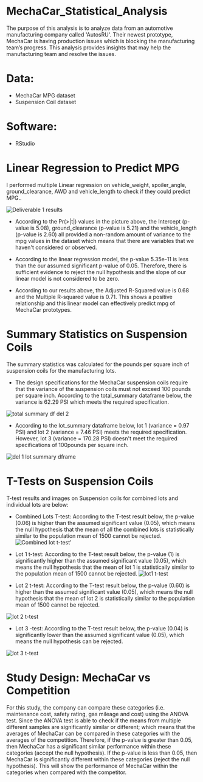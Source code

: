 # MechaCar_Statistical_Analysis
The purpose of this analysis is to analyze data from an automotive manufacturing company called 'AutosRU'. Their newest prototype, MechaCar is having production issues which is blocking the manufacturing team’s progress. This analysis provides insights that may help the manufacturing team and resolve the issues.

# Data:
* MechaCar MPG dataset
* Suspension Coil dataset

# Software:
* RStudio

# Linear Regression to Predict MPG
I performed multiple Linear regression on vehicle_weight, spoiler_angle, ground_clearance, AWD and vehicle_length to check if they could predict MPG..

![Deliverable 1 results](https://user-images.githubusercontent.com/104453593/185812862-e2b9c9a3-f0d4-45e7-b1bc-31f68cf2cea4.PNG)



* According to the Pr(>|t|) values in the picture above, the Intercept (p-value is 5.08), ground_clearance (p-value is 5.21) and the vehicle_length (p-value is 2.60) all provided a non-random amount of variance to the mpg values in the dataset which means that there are variables that we haven't considered or observed.

* According to the linear regression model, the p-value 5.35e-11 is less than the our assumed significant p-value of 0.05. Therefore, there is sufficient evidence to reject the null hypothesis and the slope of our linear model is not considered to be zero.

* According to our results above, the Adjusted R-Squared value is 0.68 and the Multiple R-squared value is 0.71. This shows a positive relationship and this linear model can effectively predict mpg of MechaCar prototypes.  

# Summary Statistics on Suspension Coils
The summary statistics was calculated for the pounds per square inch of suspension coils for the manufacturing lots.

* The design specifications for the MechaCar suspension coils require that the variance of the suspension coils must not exceed 100 pounds per square inch. According to the total_summary dataframe below, the variance is 62.29 PSI which meets the required specification.

![total summary df del 2](https://user-images.githubusercontent.com/104453593/185813298-73499558-3f7b-4599-9d59-608dc065e06f.PNG)
* According to the lot_summary dataframe below, lot 1 (variance = 0.97 PSI) and lot 2 (variance = 7.46 PSI) meets the required specification. However, lot 3 (variance = 170.28 PSI) doesn't meet the required specifications of 100pounds per square inch.

![del 1 lot summary dframe](https://user-images.githubusercontent.com/104453593/185813304-dc9aacad-24c1-476b-8b12-283221c663d0.PNG)


# T-Tests on Suspension Coils
T-test results and images on Suspension coils for combined lots and individual lots are below:

* Combined Lots T-test:
According to the T-test result below, the p-value (0.06) is higher than the assumed significant value (0.05), which means the null hypothesis that the mean of all the combined lots is statistically similar to the population mean of 1500 cannot be rejected.
![Combined lot t-test'](https://user-images.githubusercontent.com/104453593/185814291-137b6de2-6658-49c6-89b6-19857585087f.PNG)


* Lot 1 t-test:
According to the T-test result below, the p-value (1) is significantly higher than the assumed significant value (0.05), which means the null hypothesis that the mean of lot 1 is statistically similar to the population mean of 1500 cannot be rejected.
![lot1 t-test](https://user-images.githubusercontent.com/104453593/185814315-bede18eb-3fde-428b-a6d9-cd83e0e0e3d0.PNG)


* Lot 2 t-test:
According to the T-test result below, the p-value (0.60) is higher than the assumed significant value (0.05), which means the null hypothesis that the mean of lot 2 is statistically similar to the population mean of 1500 cannot be rejected.

![lot 2 t-test](https://user-images.githubusercontent.com/104453593/185814319-2b5ee528-e864-4217-963b-14a6b8bd4622.PNG)


* Lot 3 -test:
According to the T-test result below, the p-value (0.04) is significantly lower than the assumed significant value (0.05), which means the null hypothesis can be rejected.


![lot 3 t-test](https://user-images.githubusercontent.com/104453593/185814329-fb2090b1-dc6b-4853-a98f-5c241c7bbddb.PNG)


# Study Design: MechaCar vs Competition
For this study, the company can compare these categories (i.e. maintenance cost, safety rating, gas mileage and cost) using the ANOVA test. Since the ANOVA test is able to check if the means from multiple different samples are significantly similar or different; which means that the averages of MechaCar can be compared in these categories with the averages of the competition. Therefore, if the p-value is greater than 0.05, then MechaCar has a significant similar performance within these categories (accept the null hypothesis). If the p-value is less than 0.05, then MechaCar is significantly different within these categories (reject the null hypothesis). This will show the performance of MechaCar within the categories when compared with the competitor.
 
